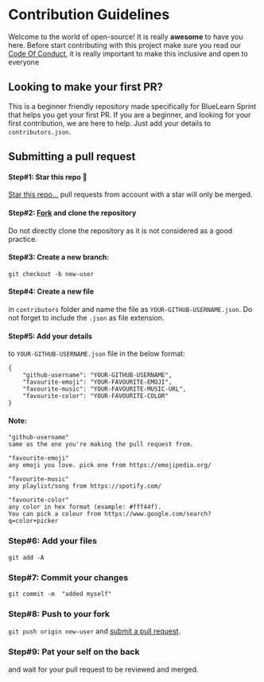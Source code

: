 # Contribution Guidelines

Welcome to the world of open-source! It is really **awesome** to have you here. Before start contributing with this project make sure you read our [Code Of Conduct](https://github.com/Clinify-Open-Sauce/SPRINT/blob/master/CODE_OF_CONDUCT.md), it is really important to make this inclusive and open to everyone

## Looking to make your first PR?

This is a beginner friendly repository made specifically for BlueLearn Sprint that helps you get your first PR. If you are a beginner, and looking for your first contribution, we are here to help. Just add your details to `contributors.json`.

## Submitting a pull request
#### Step#1: Star this repo 🌟
[Star this repo...](https://github.com/Clinify-Open-Sauce/SPRINT/star)
pull requests from account with a star will only be merged.

#### Step#2: [Fork](https://github.com/Clinify-Open-Sauce/SPRINT/star/fork) and clone the repository
Do not directly clone the repository as it is not considered as a good practice.

#### Step#3: Create a new branch: 
`git checkout -b new-user`

#### Step#4: Create a new file
in `contributors` folder and name the file as `YOUR-GITHUB-USERNAME.json`. Do not forget to include the `.json` as file extension.

#### Step#5: Add your details
 to `YOUR-GITHUB-USERNAME.json` file in the below format:
```
{
    "github-username": "YOUR-GITHUB-USERNAME",
    "favourite-emoji": "YOUR-FAVOURITE-EMOJI",
    "favourite-music": "YOUR-FAVOURITE-MUSIC-URL",
    "favourite-color": "YOUR-FAVOURITE-COLOR"
}
```

#### Note:

```
"github-username" 
same as the one you're making the pull request from. 
```
```
"favourite-emoji" 
any emoji you love. pick one from https://emojipedia.org/
```
```
"favourite-music" 
any playlist/song from https://spotify.com/
```
```
"favourite-color" 
any color in hex format (example: #fff44f). 
You can pick a colour from https://www.google.com/search?q=color+picker
```
### Step#6: Add your files 
`git add -A`
### Step#7: Commit your changes 
`git commit -m  "added myself"`

### Step#8: Push to your fork 
`git push origin new-user` and [submit a pull request](https://github.com/Clinify-Open-Sauce/SPRINT/compare).

### Step#9: Pat your self on the back
 and wait for your pull request to be reviewed and merged.
